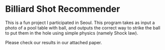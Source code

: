 # Billiard Shot Recommender 


This is a fun project I participated in Seoul. This program takes as input a photo of a pool table with ball, 
and outputs the correct way to strike the ball to put them in the hole using simple physics (namely Shock law). 

Please check our results in our attached paper. 
